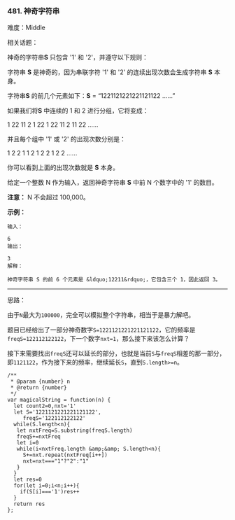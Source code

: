 ### 481. 神奇字符串

难度：Middle

相关话题：

神奇的字符串**S** 只包含 &#39;1&#39; 和 &#39;2&#39;，并遵守以下规则：



字符串 **S**  是神奇的，因为串联字符 &#39;1&#39; 和 &#39;2&#39; 的连续出现次数会生成字符串 **S**  本身。



字符串**S** 的前几个元素如下：**S** = &ldquo;1221121221221121122 ......&rdquo;



如果我们将**S**  中连续的 1 和 2 进行分组，它将变成：



1 22 11 2 1 22 1 22 11 2 11 22 ......



并且每个组中 &#39;1&#39; 或 &#39;2&#39; 的出现次数分别是：



1 2 2 1 1 2 1 2 2 1 2 2 ......



你可以看到上面的出现次数就是 **S**  本身。



给定一个整数 N 作为输入，返回神奇字符串 **S** 中前 N 个数字中的 &#39;1&#39; 的数目。



**注意：** N 不会超过 100,000。



**示例：** 





```
输入：

6
输出：

3
解释：

神奇字符串 S 的前 6 个元素是 &ldquo;12211&rdquo;，它包含三个 1，因此返回 3。

```







-----

思路：

由于`N`最大为`100000`，完全可以模拟整个字符串，相当于是暴力解吧。

题目已经给出了一部分神奇数字`S=1221121221221121122`，它的频率是`freqS=122112122122`，下一个数字`nxt=1`，那么接下来该怎么计算？

接下来需要找出`freqS`还可以延长的部分，也就是当前`S`与`freqS`相差的那一部分，即`1121122`，作为接下来的频率，继续延长`S`，直到`S.length>=n`。



```
/**
 * @param {number} n
 * @return {number}
 */
var magicalString = function(n) {
  let count2=0,nxt='1'
  let S='1221121221221121122',
     freqS='122112122122'
  while(S.length<n){
   let nxtFreq=S.substring(freqS.length)
   freqS+=nxtFreq
   let i=0
   while(i<nxtFreq.length &amp;&amp; S.length<n){
     S+=nxt.repeat(nxtFreq[i++])
     nxt=nxt==="1"?"2":"1"
   }
  }
  let res=0
  for(let i=0;i<n;i++){
    if(S[i]==='1')res++
  }
  return res
};



```

